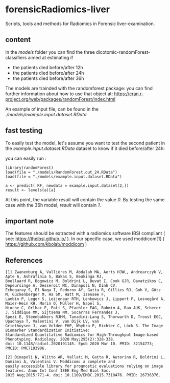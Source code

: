 # forensicRadiomics-liver
Scripts, tools and methods for Radiomics in Forensic liver-examination.

## content

In the *models* folder you can find the three dicotomic-randomForest-classifiers aimed at estimating if

* the patients died before/after 12h
* the patients died before/after 24h
* the patients died before/after 36h

The models are trainded with the randomforest package: you can find further information about how to use that object at: https://cran.r-project.org/web/packages/randomForest/index.html

An example of input file, can be found in the *./models/example.input.dataset.RData*

## fast testing

To easily test the model, let's assume you want to test the second patient in the *example.input.dataset.RData* dataset to know if it died before/after 24h:

you can easily run :


```
library(randomForest)
load(file = "./models/RandomForest.out_24.RData")
load(file = "./models/example.input.dataset.RData")

a <- predict( RF, newdata = example.input.dataset[2,])
result <- levels(a)[a]
```

At this point, the variable *result* will contain the value *0*. By testing the same case with the 36h model, *result* will contain *1*.

## important note

The features should be extracted with a radiomics software IBSI compliant ( see: https://theibsi.github.io/ ). In our specific case, we used moddicom[1] ( https://github.com/kbolab/moddicom )


## References

```
[1] Zwanenburg A, Vallières M, Abdalah MA, Aerts HJWL, Andrearczyk V, Apte A, Ashrafinia S, Bakas S, Beukinga RJ,
Boellaard R, Bogowicz M, Boldrini L, Buvat I, Cook GJR, Davatzikos C, Depeursinge A, Desseroit MC, Dinapoli N, Dinh CV,
Echegaray S, El Naqa I, Fedorov AY, Gatta R, Gillies RJ, Goh V, Götz M, Guckenberger M, Ha SM, Hatt M, Isensee F,
Lambin P, Leger S, Leijenaar RTH, Lenkowicz J, Lippert F, Losnegård A, Maier-Hein KH, Morin O, Müller H, Napel S,
Nioche C, Orlhac F, Pati S, Pfaehler EAG, Rahmim A, Rao AUK, Scherer J, Siddique MM, Sijtsema NM, Socarras Fernandez J,
Spezi E, Steenbakkers RJHM, Tanadini-Lang S, Thorwarth D, Troost EGC, Upadhaya T, Valentini V, van Dijk LV, van
Griethuysen J, van Velden FHP, Whybra P, Richter C, Löck S. The Image Biomarker Standardization Initiative:
Standardized Quantitative Radiomics for High-Throughput Image-based Phenotyping. Radiology. 2020 May;295(2):328-338.
doi: 10.1148/radiol.2020191145. Epub 2020 Mar 10. PMID: 32154773; PMCID: PMC7193906.

[2] Dinapoli N, Alitto AR, Vallati M, Gatta R, Autorino R, Boldrini L, Damiani A, Valentini V. Moddicom: a complete and
easily accessible library for prognostic evaluations relying on image features. Annu Int Conf IEEE Eng Med Biol Soc.
2015 Aug;2015:771-4. doi: 10.1109/EMBC.2015.7318476. PMID: 26736376.
```
